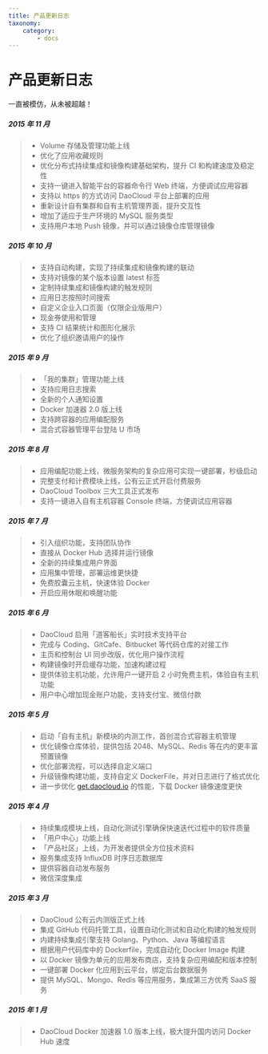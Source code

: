 ```yaml
---
title: 产品更新日志
taxonomy:
    category:
        - docs
---
```


<!-- reviewed by fiona -->
<!-- 
1. 自定义镜像构建的自动触发规则
根据您的应用发布流程，灵活定制镜像构建自动触发的规则，目前支持设置三种触发规则：向代码仓库提交指定 Tag 时、 向代码仓库的指定分支提交代码时， 以及持续集成时。

2. 应用自动发布
当应用有新版本镜像时，自动更新应用到最新的版本，从而提高研发团队的持续交付能力。

3. 自有集群应用迁移
当因为集群维护或者主机事故等原因需要改变应用的部署服务器时，您可以一键实现应用及其的相关配置的迁移，最小化应用迁移风险和服务中断时间。

4. 容器命令行 Web 终端
无论容器是部署在 DaoCloud 智能平台或者您的自有集群，您都可以一键打开容器命令行 Web 终端，进入容器命令行，方便的查看容器环境，调试应用等。

5. 应用编排
跨容器的应用编排服务可以帮助您创建并管理新一代的可移植的分布式应用程序，这些应用程序是由独立且互通的 Docker 容器快速组合而成，他们有动态的生命周期，并且可以在任何地方以可扩展的方式运行。

6. 日志搜索
支持根据指定的时间迅速定位相关应用日志内容，帮助开发者更好的利用日志信息查看应用状态和定位应用问题。

7. 绑定自有域名
支持绑定您的自有域名到 DaoCloud 智能平台的应用上，从而实现更友好的企业服务发布。

8. Webhook
待定

9. 本地 Push 镜像管理
支持 Push 本地镜像到 DaoCloud 镜像仓库，Push 的镜像可以通过镜像仓库进行管理并支持触发应用的自动发布流程。

10. 设置镜像的访问权限
待定

11. 绑定私有的 GitLab 
-->

# 产品更新日志

一直被模仿，从未被超越！

##### 2015 年 11 月

>+ Volume 存储及管理功能上线
>+ 优化了应用收藏规则
>+ 优化分布式持续集成和镜像构建基础架构，提升 CI 和构建速度及稳定性
>+ 支持一键进入智能平台的容器命令行 Web 终端，方便调试应用容器
>+ 支持以 https 的方式访问 DaoCloud 平台上部署的应用
>+ 重新设计自有集群和自有主机管理界面，提升交互性
>+ 增加了适应于生产环境的 MySQL 服务类型
>+ 支持用户本地 Push 镜像，并可以通过镜像仓库管理镜像
<!-- make public 功能 -->
<!-- 暴露 tcp 端口功能 -->

##### 2015 年 10 月

>+ 支持自动构建，实现了持续集成和镜像构建的联动
>+ 支持对镜像的某个版本设置 latest 标签
>+ 定制持续集成和镜像构建的触发规则
>+ 应用日志按照时间搜索
>+ 自定义企业入口页面（仅限企业版用户）
>+ 现金券使用和管理
>+ 支持 CI 结果统计和图形化展示
>+ 优化了组织邀请用户的操作

##### 2015 年 9 月

>+ 「我的集群」管理功能上线
>+ 支持应用日志搜索
>+ 全新的个人通知设置
>+ Docker 加速器 2.0 版上线
>+ 支持跨容器的应用编配服务
>+ 混合式容器管理平台登陆 U 市场

##### 2015 年 8 月

>+ 应用编配功能上线，微服务架构的复杂应用可实现一键部署，秒级启动
>+ 完整支付和计费模块上线，公有云正式开启付费服务
>+ DaoCloud Toolbox 三大工具正式发布
>+ 支持一键进入自有主机容器 Console 终端，方便调试应用容器

##### 2015 年 7 月

>+ 引入组织功能，支持团队协作
>+ 直接从 Docker Hub 选择并运行镜像
>+ 全新的持续集成用户界面
>+ 应用集中管理，部署运维更快捷
>+ 免费胶囊云主机，快速体验 Docker
>+ 开启应用休眠和唤醒功能

##### 2015 年 6 月

>+ DaoCloud 启用「道客船长」实时技术支持平台
>+ 完成与 Coding、GitCafe、Bitbucket 等代码仓库的对接工作
>+ 主页和控制台 UI 同步改版，优化用户操作流程
>+ 构建镜像时开启缓存功能，加速构建过程
>+ 提供体验主机功能，允许用户一键开启 2 小时免费主机，体验自有主机功能
>+ 用户中心增加现金账户功能，支持支付宝、微信付款

##### 2015 年 5 月

>+ 启动「自有主机」新模块的内测工作，首创混合式容器主机管理
>+ 优化镜像仓库体验，提供包括 2048、MySQL、Redis 等在内的更丰富预置镜像
>+ 优化部署流程，可以选择自定义端口
>+ 升级镜像构建功能，支持自定义 DockerFile，并对日志进行了格式优化
>+ 进一步优化 [get.daocloud.io](http://get.daocloud.io) 的性能，下载 Docker 镜像速度更快

##### 2015 年 4 月

>+ 持续集成模块上线，自动化测试引擎确保快速迭代过程中的软件质量
>+ 「用户中心」功能上线
>+ 「产品社区」上线，为开发者提供全方位技术资料
>+ 服务集成支持 InfluxDB 时序日志数据库
>+ 提供容器自动发布服务
>+ 微信深度集成

##### 2015 年 3 月

>+ DaoCloud 公有云内测版正式上线
>+ 集成 GitHub 代码托管工具，设置自动化测试和自动化构建的触发规则 
>+ 内建持续集成引擎支持 Golang、Python、Java 等编程语言
>+ 根据用户代码库中的 Dockerfile，完成自动化 Docker Image 构建 
>+ 以 Docker 镜像为单元的应用发布商店，支持复杂应用编配和版本控制 
>+ 一键部署 Docker 化应用到云平台，绑定后台数据服务 
>+ 提供 MySQL、Mongo、Redis 等应用服务，集成第三方优秀 SaaS 服务

##### 2015 年 1 月

>+ DaoCloud Docker 加速器 1.0 版本上线，极大提升国内访问 Docker Hub 速度